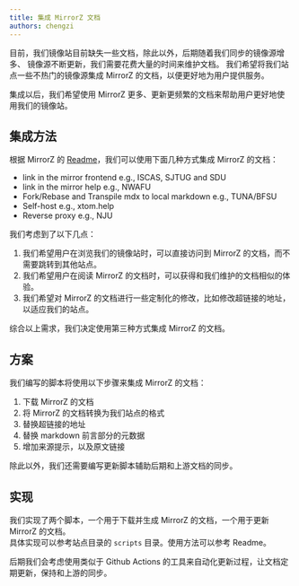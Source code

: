 ```yaml
---
title: 集成 MirrorZ 文档
authors: chengzi
---
```


目前，我们镜像站目前缺失一些文档，除此以外，后期随着我们同步的镜像源增多、
镜像源不断更新，我们需要花费大量的时间来维护文档。
我们希望将我们站点一些不热门的镜像源集成 MirrorZ 的文档，以便更好地为用户提供服务。

集成以后，我们希望使用 MirrorZ 更多、更新更频繁的文档来帮助用户更好地使用我们的镜像站。

<!-- truncate -->

## 集成方法

根据 MirrorZ 的 [Readme](https://github.com/mirrorz-org/mirrorz-help)，我们可以使用下面几种方式集成 MirrorZ 的文档：

- link in the mirror frontend e.g., ISCAS, SJTUG and SDU
- link in the mirror help e.g., NWAFU
- Fork/Rebase and Transpile mdx to local markdown e.g., TUNA/BFSU
- Self-host e.g., xtom.help
- Reverse proxy e.g., NJU

我们考虑到了以下几点：
1. 我们希望用户在浏览我们的镜像站时，可以直接访问到 MirrorZ 的文档，而不需要跳转到其他站点。
2. 我们希望用户在阅读 MirrorZ 的文档时，可以获得和我们维护的文档相似的体验。
3. 我们希望对 MirrorZ 的文档进行一些定制化的修改，比如修改超链接的地址，以适应我们的站点。

综合以上需求，我们决定使用第三种方式集成 MirrorZ 的文档。

## 方案

我们编写的脚本将使用以下步骤来集成 MirrorZ 的文档：

1. 下载 MirrorZ 的文档
2. 将 MirrorZ 的文档转换为我们站点的格式
3. 替换超链接的地址
4. 替换 markdown 前言部分的元数据
5. 增加来源提示，以及原文链接

除此以外，我们还需要编写更新脚本辅助后期和上游文档的同步。

## 实现

我们实现了两个脚本，一个用于下载并生成 MirrorZ 的文档，一个用于更新 MirrorZ 的文档。  
具体实现可以参考站点目录的 `scripts` 目录。使用方法可以参考 Readme。

后期我们会考虑使用类似于 Github Actions 的工具来自动化更新过程，让文档定期更新，保持和上游的同步。

